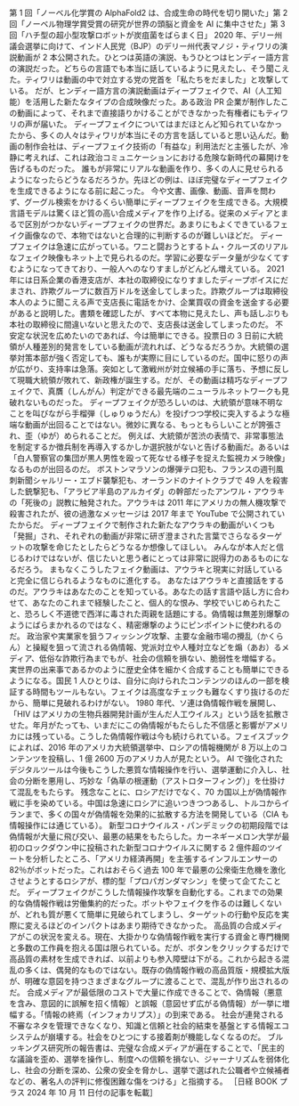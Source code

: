 ###

第 1 回「ノーベル化学賞の AlphaFold2 は、合成生命の時代を切り開いた」第 2 回「ノーベル物理学賞受賞の研究が世界の頭脳と資金を AI に集中させた」第 3 回「ハチ型の超小型攻撃ロボットが炭疽菌をばらまく日」
2020 年、デリー州議会選挙に向けて、インド人民党（BJP）のデリー州代表マノジ・ティワリの演説動画が 2 本公開された。ひとつは英語の演説、もうひとつはヒンディー語方言の演説だった。どちらの言語でも本当に話しているように見えたし、そう聞こえた。ティワリは動画の中で対立する党の党首を「私たちをだました」と攻撃している。
だが、ヒンディー語方言の演説動画はディープフェイクで、AI（人工知能）を活用した新たなタイプの合成映像だった。ある政治 PR 企業が制作したこの動画によって、それまで直接語りかけることができなかった有権者にもティワリの声が届いた。
ディープフェイクについてはまだほとんど知られていなかったから、多くの人々はティワリが本当にその方言を話していると思い込んだ。動画の制作会社は、ディープフェイク技術の「有益な」利用法だと主張したが、冷静に考えれば、これは政治コミュニケーションにおける危険な新時代の幕開けを告げるものだった。
誰もが非常にリアルな動画を作り、多くの人に見せられるようになったらどうなるだろうか。先ほどの例は、ほぼ完璧なディープフェイクを生成できるようになる前に起こった。
今や文書、画像、動画、音声を問わず、グーグル検索をかけるくらい簡単にディープフェイクを生成できる。大規模言語モデルは驚くほど質の高い合成メディアを作り上げる。従来のメディアとまるで区別がつかないディープフェイクの世界だ。あまりにもよくできているフェイク画像なので、本物ではないと合理的に判断するのが難しいほどだ。
ディープフェイクは急速に広がっている。ワニと闘おうとするトム・クルーズのリアルなフェイク映像もネット上で見られるのだ。学習に必要なデータ量が少なくてすむようになってきており、一般人へのなりすましがどんどん増えている。
2021 年には日系企業の香港支店が、本社の取締役になりすましたディープボイスにだまされ、詐欺グループに数百万ドルを送金してしまった。詐欺グループは取締役本人のように聞こえる声で支店長に電話をかけ、企業買収の資金を送金する必要があると説明した。書類を確認したが、すべて本物に見えたし、声も話しぶりも本社の取締役に間違いないと思えたので、支店長は送金してしまったのだ。
不安定な状況を広めたいのであれば、今は簡単にできる。投票日の 3 日前に大統領が人種差別的発言をしている動画が流れれば、どうなるだろうか。大統領の選挙対策本部が強く否定しても、誰もが実際に目にしているのだ。国中に怒りの声が広がり、支持率は急落。突如として激戦州が対立候補の手に落ち、予想に反して現職大統領が敗れて、新政権が誕生する。だが、その動画は精巧なディープフェイクで、真贋（しんがん）判定ができる最先端のニューラルネットワークも見破れないものだった。
ディープフェイクが恐ろしいのは、大統領が意味不明なことを叫びながら手榴弾（しゅりゅうだん）を投げつつ学校に突入するような極端な動画が出回ることではない。微妙に異なる、もっともらしいことが誇張され、歪（ゆが）められることだ。
例えば、大統領が苦渋の表情で、非常事態法を制定するか徴兵制を再導入するかしか選択肢がないと告げる動画だ。あるいは「白人警察官の集団が黒人男性を殴って死なせる様子を捉えた監視カメラ映像」なるものが出回るのだ。
ボストンマラソンの爆弾テロ犯も、フランスの週刊風刺新聞シャルリー・エブド襲撃犯も、オーランドのナイトクラブで 49 人を殺害した銃撃犯も、「アラビア半島のアルカイダ」の幹部だったアンワル・アウラキの「死後の」説教に触発された。アウラキは 2011 年にアメリカの無人機攻撃で殺害されたが、彼の過激なメッセージは 2017 年まで YouTube で公開されていたからだ。
ディープフェイクで制作された新たなアウラキの動画がいくつも「発掘」され、それぞれの動画が非常に研ぎ澄まされた言葉でさらなるターゲットの攻撃を命じたとしたらどうなるか想像してほしい。
みんなが本人だと信じるわけではないが、信じたいと思う者にとっては非常に説得力のあるものになるだろう。
まもなくこうしたフェイク動画は、アウラキと現実に対話していると完全に信じられるようなものに進化する。
あなたはアウラキと直接話をするのだ。アウラキはあなたのことを知っている。あなたの話す言語や話し方に合わせて、あなたのこれまで経験したこと、個人的な恨み、学校でいじめられたこと、恐ろしく不道徳で西洋に毒された両親を話題にする。偽情報は無差別爆撃のようにばらまかれるのではなく、精密爆撃のようにピンポイントに使われるのだ。
政治家や実業家を狙うフィッシング攻撃、主要な金融市場の攪乱（かくらん）と操縦を狙って流される偽情報、党派対立や人種対立などを煽（あお）るメディア、低俗な詐欺行為までもが、社会の信頼を損ない、脆弱性を増幅する。
実世界の出来事であるかのように歴史全体を細かく合成することも簡単にできるようになる。国民 1 人ひとりは、自分に向けられたコンテンツのほんの一部を検証する時間もツールもない。フェイクは高度なチェックも難なくすり抜けるのだから、簡単に見破れるわけがない。
1980 年代、ソ連は偽情報作戦を展開し、「HIV はアメリカの生物兵器開発計画が生んだ人工ウイルス」という話を拡散させた。年月がたっても、いまだにこの偽情報がもたらした不信感と影響がアメリカには残っている。こうした偽情報作戦は今も続けられている。フェイスブックによれば、2016 年のアメリカ大統領選挙中、ロシアの情報機関が 8 万以上のコンテンツを投稿し、1 億 2600 万のアメリカ人が見たという。
AI で強化されたデジタルツールは今後もこうした悪質な情報操作を行い、選挙運動に介入し、社会の分断を悪用し、巧妙な「偽草の根運動（アストロターフィング）」を仕掛けて混乱をもたらす。
残念なことに、ロシアだけでなく、70 カ国以上が偽情報作戦に手を染めている。中国は急速にロシアに追いつきつつあるし、トルコからイランまで、多くの国々が偽情報を効果的に拡散する方法を開発している（CIA も情報操作には通じている）。
新型コロナウイルス・パンデミックの初期段階では偽情報が大量に飛び交い、最悪の結果をもたらした。カーネギーメロン大学が最初のロックダウン中に投稿された新型コロナウイルスに関する 2 億件超のツイートを分析したところ、「アメリカ経済再開」を主張するインフルエンサーの 82％がボットだった。これはおそらく過去 100 年で最悪の公衆衛生危機を激化させようとするロシアが、標的型「プロパガンダマシン」を使って企てたことだ。
ディープフェイクがこうした情報操作攻撃を自動化する。これまでの効果的な偽情報作戦は労働集約的だった。ボットやフェイクを作るのは難しくないが、どれも質が悪くて簡単に見破られてしまうし、ターゲットの行動や反応を実際に変えるほどのインパクトはあまり期待できなかった。
高品質の合成メディアがこの状況を変える。現在、大掛かりな偽情報作戦を実行する資金と専門機関と多数の工作員を抱える国は限られている。だが、ボタンをクリックするだけで高品質の素材を生成できれば、以前よりも参入障壁は下がる。これから起きる混乱の多くは、偶発的なものではない。既存の偽情報作戦の高品質版・規模拡大版が、明確な意図を持つさまざまなグループに渡ることで、混乱が作り出されるのだ。
合成メディアが最低限のコストで大量に作成できることで、偽情報（悪意を含み、意図的に誤解を招く情報）と誤報（意図せず広がる偽情報）が一挙に増幅する。「情報の終焉（インフォカリプス）」の到来である。
社会が連発される不審なネタを管理できなくなり、知識と信頼と社会的結束を基盤とする情報エコシステムが崩壊する。社会をひとつにする接着剤が機能しなくなるのだ。
ブルッキングス研究所の報告書は、完璧な合成メディアが遍在することで、「民主的な議論を歪め、選挙を操作し、制度への信頼を損ない、ジャーナリズムを弱体化し、社会の分断を深め、公衆の安全を脅かし、選挙で選ばれた公職者や立候補者などの、著名人の評判に修復困難な傷をつける」と指摘する。
［日経 BOOK プラス 2024 年 10 月 11 日付の記事を転載］

